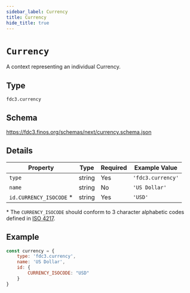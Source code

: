 ```yaml
---
sidebar_label: Currency
title: Currency
hide_title: true
---
```


# `Currency`

A context representing an individual Currency. 

## Type

`fdc3.currency`

## Schema

https://fdc3.finos.org/schemas/next/currency.schema.json

## Details

| Property                | Type    | Required | Example Value     |
|-------------------------|---------|----------|-------------------|
| `type`                  | string  | Yes      | `'fdc3.currency'` |
| `name`                  | string  | No       | `'US Dollar'`     |
| `id.CURRENCY_ISOCODE` * | string  | Yes      | `'USD'`           |

\* The `CURRENCY_ISOCODE` should conform to 3 character alphabetic codes defined in [ISO 4217](https://www.iso.org/iso-4217-currency-codes.html).

## Example

```js
const currency = {
    type: 'fdc3.currency',
    name: 'US Dollar',
    id: {
        CURRENCY_ISOCODE: "USD"
    }
}
```
